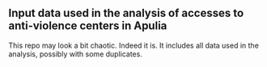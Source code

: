 ## Input data used in the analysis of accesses to anti-violence centers in Apulia

This repo may look a bit chaotic. Indeed it is. It includes all data used in the analysis, possibly with
some duplicates. 